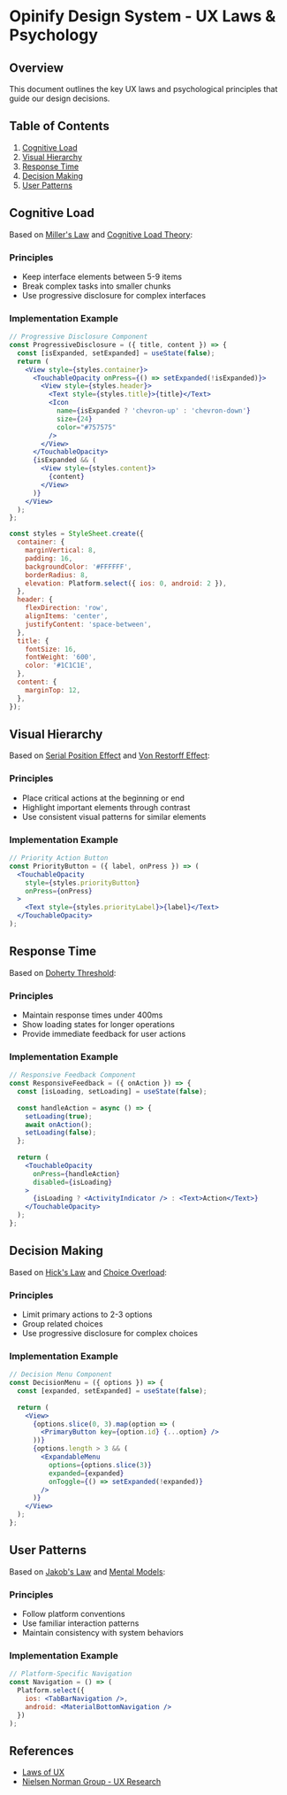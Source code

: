 # Opinify Design System - UX Laws & Psychology

## Overview
This document outlines the key UX laws and psychological principles that guide our design decisions.

## Table of Contents
1. [Cognitive Load](#cognitive-load)
2. [Visual Hierarchy](#visual-hierarchy)
3. [Response Time](#response-time)
4. [Decision Making](#decision-making)
5. [User Patterns](#user-patterns)

## Cognitive Load
Based on [Miller's Law](https://lawsofux.com/millers-law/) and [Cognitive Load Theory](https://lawsofux.com/cognitive-load/):

### Principles
- Keep interface elements between 5-9 items
- Break complex tasks into smaller chunks
- Use progressive disclosure for complex interfaces

### Implementation Example
```jsx
// Progressive Disclosure Component
const ProgressiveDisclosure = ({ title, content }) => {
  const [isExpanded, setExpanded] = useState(false);
  return (
    <View style={styles.container}>
      <TouchableOpacity onPress={() => setExpanded(!isExpanded)}>
        <View style={styles.header}>
          <Text style={styles.title}>{title}</Text>
          <Icon 
            name={isExpanded ? 'chevron-up' : 'chevron-down'} 
            size={24} 
            color="#757575"
          />
        </View>
      </TouchableOpacity>
      {isExpanded && (
        <View style={styles.content}>
          {content}
        </View>
      )}
    </View>
  );
};

const styles = StyleSheet.create({
  container: {
    marginVertical: 8,
    padding: 16,
    backgroundColor: '#FFFFFF',
    borderRadius: 8,
    elevation: Platform.select({ ios: 0, android: 2 }),
  },
  header: {
    flexDirection: 'row',
    alignItems: 'center',
    justifyContent: 'space-between',
  },
  title: {
    fontSize: 16,
    fontWeight: '600',
    color: '#1C1C1E',
  },
  content: {
    marginTop: 12,
  },
});
```

## Visual Hierarchy
Based on [Serial Position Effect](https://lawsofux.com/serial-position-effect/) and [Von Restorff Effect](https://lawsofux.com/von-restorff-effect/):

### Principles
- Place critical actions at the beginning or end
- Highlight important elements through contrast
- Use consistent visual patterns for similar elements

### Implementation Example
```jsx
// Priority Action Button
const PriorityButton = ({ label, onPress }) => (
  <TouchableOpacity 
    style={styles.priorityButton}
    onPress={onPress}
  >
    <Text style={styles.priorityLabel}>{label}</Text>
  </TouchableOpacity>
);
```

## Response Time
Based on [Doherty Threshold](https://lawsofux.com/doherty-threshold/):

### Principles
- Maintain response times under 400ms
- Show loading states for longer operations
- Provide immediate feedback for user actions

### Implementation Example
```jsx
// Responsive Feedback Component
const ResponsiveFeedback = ({ onAction }) => {
  const [isLoading, setLoading] = useState(false);
  
  const handleAction = async () => {
    setLoading(true);
    await onAction();
    setLoading(false);
  };
  
  return (
    <TouchableOpacity 
      onPress={handleAction}
      disabled={isLoading}
    >
      {isLoading ? <ActivityIndicator /> : <Text>Action</Text>}
    </TouchableOpacity>
  );
};
```

## Decision Making
Based on [Hick's Law](https://lawsofux.com/hicks-law/) and [Choice Overload](https://lawsofux.com/choice-overload/):

### Principles
- Limit primary actions to 2-3 options
- Group related choices
- Use progressive disclosure for complex choices

### Implementation Example
```jsx
// Decision Menu Component
const DecisionMenu = ({ options }) => {
  const [expanded, setExpanded] = useState(false);
  
  return (
    <View>
      {options.slice(0, 3).map(option => (
        <PrimaryButton key={option.id} {...option} />
      ))}
      {options.length > 3 && (
        <ExpandableMenu 
          options={options.slice(3)}
          expanded={expanded}
          onToggle={() => setExpanded(!expanded)}
        />
      )}
    </View>
  );
};
```

## User Patterns
Based on [Jakob's Law](https://lawsofux.com/jakobs-law/) and [Mental Models](https://lawsofux.com/mental-model/):

### Principles
- Follow platform conventions
- Use familiar interaction patterns
- Maintain consistency with system behaviors

### Implementation Example
```jsx
// Platform-Specific Navigation
const Navigation = () => (
  Platform.select({
    ios: <TabBarNavigation />,
    android: <MaterialBottomNavigation />
  })
);
```

## References
- [Laws of UX](https://lawsofux.com)
- [Nielsen Norman Group - UX Research](https://www.nngroup.com/articles/)
